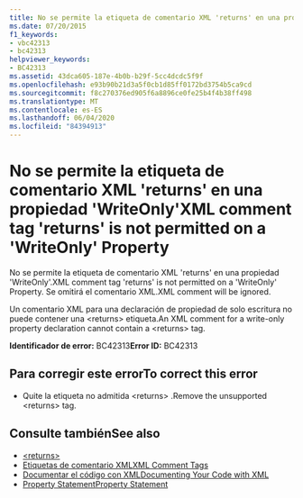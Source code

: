```yaml
---
title: No se permite la etiqueta de comentario XML 'returns' en una propiedad 'WriteOnly'
ms.date: 07/20/2015
f1_keywords:
- vbc42313
- bc42313
helpviewer_keywords:
- BC42313
ms.assetid: 43dca605-187e-4b0b-b29f-5cc4dcdc5f9f
ms.openlocfilehash: e93b90b21d3a5f0cb1d85ff0172bd3754b5ca9cd
ms.sourcegitcommit: f8c270376ed905f6a8896ce0fe25b4f4b38ff498
ms.translationtype: MT
ms.contentlocale: es-ES
ms.lasthandoff: 06/04/2020
ms.locfileid: "84394913"
---
```

# <a name="xml-comment-tag-returns-is-not-permitted-on-a-writeonly-property"></a><span data-ttu-id="d0f55-102">No se permite la etiqueta de comentario XML 'returns' en una propiedad 'WriteOnly'</span><span class="sxs-lookup"><span data-stu-id="d0f55-102">XML comment tag 'returns' is not permitted on a 'WriteOnly' Property</span></span>
<span data-ttu-id="d0f55-103">No se permite la etiqueta de comentario XML 'returns' en una propiedad 'WriteOnly'.</span><span class="sxs-lookup"><span data-stu-id="d0f55-103">XML comment tag 'returns' is not permitted on a 'WriteOnly' Property.</span></span> <span data-ttu-id="d0f55-104">Se omitirá el comentario XML.</span><span class="sxs-lookup"><span data-stu-id="d0f55-104">XML comment will be ignored.</span></span>  
  
 <span data-ttu-id="d0f55-105">Un comentario XML para una declaración de propiedad de solo escritura no puede contener una \<returns> etiqueta.</span><span class="sxs-lookup"><span data-stu-id="d0f55-105">An XML comment for a write-only property declaration cannot contain a \<returns> tag.</span></span>  
  
 <span data-ttu-id="d0f55-106">**Identificador de error:** BC42313</span><span class="sxs-lookup"><span data-stu-id="d0f55-106">**Error ID:** BC42313</span></span>  
  
## <a name="to-correct-this-error"></a><span data-ttu-id="d0f55-107">Para corregir este error</span><span class="sxs-lookup"><span data-stu-id="d0f55-107">To correct this error</span></span>  
  
- <span data-ttu-id="d0f55-108">Quite la etiqueta no admitida \<returns> .</span><span class="sxs-lookup"><span data-stu-id="d0f55-108">Remove the unsupported \<returns> tag.</span></span>  
  
## <a name="see-also"></a><span data-ttu-id="d0f55-109">Consulte también</span><span class="sxs-lookup"><span data-stu-id="d0f55-109">See also</span></span>

- [\<returns>](../language-reference/xmldoc/returns.md)
- [<span data-ttu-id="d0f55-110">Etiquetas de comentario XML</span><span class="sxs-lookup"><span data-stu-id="d0f55-110">XML Comment Tags</span></span>](../language-reference/xmldoc/index.md)
- [<span data-ttu-id="d0f55-111">Documentar el código con XML</span><span class="sxs-lookup"><span data-stu-id="d0f55-111">Documenting Your Code with XML</span></span>](../programming-guide/program-structure/documenting-your-code-with-xml.md)
- [<span data-ttu-id="d0f55-112">Property Statement</span><span class="sxs-lookup"><span data-stu-id="d0f55-112">Property Statement</span></span>](../language-reference/statements/property-statement.md)
